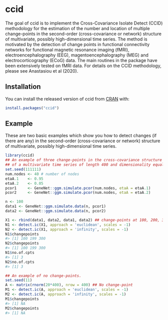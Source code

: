 
<!-- README.md is generated from README.Rmd. Please edit that file -->

# ccid

<!-- badges: start -->

<!-- badges: end -->

The goal of ccid is to implement the Cross-Covariance Isolate Detect
(CCID) methodology for the estimation of the number and location of
multiple change-points in the second-order (cross-covariance or network)
structure of multivariate, possibly high-dimensional time series. The
method is motivated by the detection of change points in functional
connectivity networks for functional magnetic resonance imaging (fMRI),
electroencephalography (EEG), magentoencephalography (MEG) and
electrocorticography (ECoG) data. The main routines in the package have
been extensively tested on fMRI data. For details on the CCID
methodology, please see Anastasiou et al (2020).

## Installation

You can install the released version of ccid from
[CRAN](https://CRAN.R-project.org) with:

``` r
install.packages("ccid")
```

## Example

These are two basic examples which show you how to detect changes (if
there are any) in the second-order (cross-covariance or network)
structure of multivariate, possibly high-dimensional time series.

``` r
library(ccid)
## An example of three change-points in the cross-covariance structure
## of a multivariate time series of length 400 and dimensionality equal to 40.
set.seed(111111)
num.nodes <- 40 # number of nodes
etaA.1    <- 0.95
etaA.2    <- 0.05
pcor1     <- GeneNet::ggm.simulate.pcor(num.nodes, etaA = etaA.1)
pcor2     <- GeneNet::ggm.simulate.pcor(num.nodes, etaA = etaA.2)

n <- 100
data1 <- GeneNet::ggm.simulate.data(n, pcor1)
data2 <- GeneNet::ggm.simulate.data(n, pcor2)

X1 <- rbind(data1, data2, data1, data2) ## change-points at 100, 200, 300
N1 <- detect.ic(X1, approach = 'euclidean', scales = -1)
N2 <- detect.ic(X1, approach = 'infinity', scales = -1)
N1$changepoints
#> [1] 100 199 300
N2$changepoints
#> [1] 100 199 300
N1$no.of.cpts
#> [1] 3
N2$no.of.cpts
#> [1] 3

## An example of no change-points.
set.seed(11)
A <- matrix(rnorm(20*400), nrow = 400) ## No change-point
M1 <- detect.ic(A, approach = 'euclidean', scales = -1)
M2 <- detect.ic(A, approach = 'infinity', scales = -1)
M1$changepoints
#> [1] NA
M2$changepoints
#> [1] NA
```
